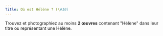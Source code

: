 ```yaml
---
Title: Où est Hélène ? (\#10)
---
```


Trouvez et photographiez au moins **2 œuvres** contenant "Hélène" dans leur titre ou représentant une Hélène.
